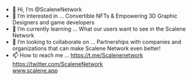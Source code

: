 - 👋 Hi, I’m @ScaleneNetwork
- 👀 I’m interested in ... Convertible NFTs & Empowering 3D Graphic Designers and game developers
- 🌱 I’m currently learning ... What our users want to see in the Scalene Network
- 💞️ I’m looking to collaborate on ... Partnerships with companies and organizations that can make Scalene Network even better!
- 📫 How to reach me ... https://t.me/Scalenenetwork  
                          https://twitter.com/ScaleneNetwork  
                          www.scalene.app
